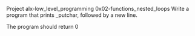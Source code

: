 Project alx-low_level_programming
0x02-functions_nested_loops
Write a program that prints _putchar, followed by a new line.

The program should return 0

